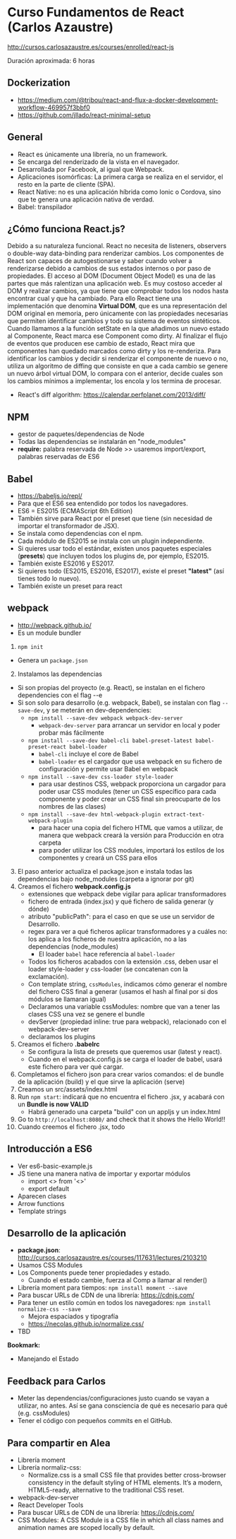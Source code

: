 # Curso Fundamentos de React (Carlos Azaustre)
http://cursos.carlosazaustre.es/courses/enrolled/react-js

Duración aproximada: 6 horas

## Dockerization
* https://medium.com/@tribou/react-and-flux-a-docker-development-workflow-469957f3bbf0
* https://github.com/jllado/react-minimal-setup


## General
* React es únicamente una librería, no un framework.
* Se encarga del renderizado de la vista en el navegador.
* Desarrollada por Facebook, al igual que Webpack.
* Aplicaciones isomórficas: La primera carga se realiza en el servidor, el resto en la parte de cliente (SPA).
* React Native: no es una aplicación híbrida como Ionic o Cordova, sino que te genera una aplicación nativa de verdad.
* Babel: transpilador

## ¿Cómo funciona React.js?
Debido a su naturaleza funcional. React no necesita de listeners, observers o double-way data-binding para renderizar cambios. Los componentes de React son capaces de autogestionarse y saber cuando volver a renderizarse debido a cambios de sus estados internos o por paso de propiedades.
El acceso al DOM (Document Object Model) es una de las partes que más ralentizan una aplicación web. Es muy costoso acceder al DOM y realizar cambios, ya que tiene que comprobar todos los nodos hasta encontrar cual y que ha cambiado.
Para ello React tiene una implementación que denomina **Virtual DOM**, que es una representación del DOM original en memoria, pero únicamente con las propiedades necesarias que permiten identificar cambios y todo su sistema de eventos sintéticos.
Cuando llamamos a la función setState en la que añadimos un nuevo estado al Componente, React marca ese Component como dirty. Al finalizar el flujo de eventos que producen ese cambio de estado, React mira que componentes han quedado marcados como dirty y los re-renderiza.
Para identificar los cambios y decidir si renderizar el componente de nuevo o no, utiliza un algoritmo de diffing que consiste en que a cada cambio se genere un nuevo árbol virtual DOM, lo compara con el anterior, decide cuales son los cambios mínimos a implementar, los encola y los termina de procesar.
* React's diff algorithm: https://calendar.perfplanet.com/2013/diff/

## NPM
* gestor de paquetes/dependencias de Node
* Todas las dependencias se instalarán en "node_modules"
* **require:** palabra reservada de Node >> usaremos import/export, palabras reservadas de ES6


## Babel
* https://babeljs.io/repl/
* Para que el ES6 sea entendido por todos los navegadores.
* ES6 = ES2015 (ECMAScript 6th Edition)
* También sirve para React por el preset que tiene (sin necesidad de importar el transformador de JSX).
* Se instala como dependencias con el npm.
* Cada módulo de ES2015 se instala con un plugin independiente.
* Si quieres usar todo el estándar, existen unos paquetes especiales (**presets**) que incluyen todos los plugins de, por ejemplo, ES2015.
* También existe ES2016 y ES2017.
* Si quieres todo (ES2015, ES2016, ES2017), existe el preset **"latest"** (así tienes todo lo nuevo).
* También existe un preset para react


## webpack
* http://webpack.github.io/
* Es un module bundler
1. `npm init`
  * Genera un `package.json`
2. Instalamos las dependencias
  * Si son propias del proyecto (e.g. React), se instalan en el fichero dependencies con el flag --e
  * Si son solo para desarrollo (e.g. webpack, Babel), se instalan con flag `--save-dev`, y se meterán en dev-dependencies:
    * `npm install --save-dev webpack webpack-dev-server`
        * `webpack-dev-server` para arrancar un servidor en local y poder probar más fácilmente
    * `npm install --save-dev babel-cli babel-preset-latest babel-preset-react babel-loader`
      * `babel-cli` incluye el core de Babel
      * `babel-loader` es el cargador que usa webpack en su fichero de configuración y permite usar Babel en webpack
    * `npm install --save-dev css-loader style-loader`
        *  para usar destinos CSS, webpack proporciona un cargador para poder usar CSS modules
        (tener un CSS específico para cada componente y poder crear un CSS final sin preocuparte de los nombres de las clases)
    * `npm install --save-dev html-webpack-plugin extract-text-webpack-plugin`
        * para hacer una copia del fichero HTML que vamos a utilizar, de manera que webpack creará la versión para Producción en otra carpeta
        * para poder utilizar los CSS modules, importará los estilos de los componentes y creará un CSS para ellos
3. El paso anterior actualiza el package.json e instala todas las dependencias bajo node_modules (carpeta a ignorar por git)
4. Creamos el fichero **webpack.config.js**
    * extensiones que webpack debe vigilar para aplicar transformadores
    * fichero de entrada (index.jsx) y qué fichero de salida generar (y dónde)
    * atributo "publicPath": para el caso en que se use un servidor de Desarrollo.
    * regex para ver a qué ficheros aplicar transformadores y a cuáles no: los aplica a los ficheros de nuestra aplicación, no a las dependencias (node_modules)
        * El loader `babel` hace referencia al `babel-loader`
    * Todos los ficheros acabados con la extensión .css, deben usar el loader style-loader y css-loader (se concatenan con la exclamación).
    * Con template string, `cssModules`, indicamos cómo generar el nombre del fichero CSS final a generar (usamos el hash al final por si dos módulos se llamaran igual)
    * Declaramos una variable cssModules: nombre que van a tener las clases CSS una vez se genere el bundle
    * devServer (propiedad inline: true para webpack), relacionado con el webpack-dev-server
    * declaramos los plugins
5. Creamos el fichero **.babelrc**
    * Se configura la lista de presets que queremos usar (latest y react).
    * Cuando en el webpack.config.js se carga el loader de babel, usará este fichero para ver qué cargar.
6. Completamos el fichero json para crear varios comandos: el de bundle de la aplicación (build) y el que sirve la aplicación (serve)
7. Creamos un src/assets/index.html
8. Run `npm start`: indicará que no encuentra el fichero .jsx, y acabará con un **Bundle is now VALID**
    * Habrá generado una carpeta "build" con un appljs y un index.html
9. Go to `http://localhost:8080/` and check that it shows the Hello World!!
10. Cuando creemos el fichero .jsx, todo


## Introducción a ES6
* Ver es6-basic-example.js
* JS tiene una manera nativa de importar y exportar módulos
    * import <> from '<>'
    * export default <name>
* Aparecen clases
* Arrow functions
* Template strings

## Desarrollo de la aplicación
* **package.json**: http://cursos.carlosazaustre.es/courses/117631/lectures/2103210
* Usamos CSS Modules
* Los Components puede tener propiedades y estado.
    * Cuando el estado cambie, fuerza al Comp a llamar al render()
* Librería moment para tiempos: `npm install moment --save`
* Para buscar URLs de CDN de una librería: https://cdnjs.com/
* Para tener un estilo común en todos los navegadores: `npm install normalize-css --save`
    * Mejora espaciados y tipografía
    * https://necolas.github.io/normalize.css/
* TBD

**Bookmark:**
* Manejando el Estado


## Feedback para Carlos
* Meter las dependencias/configuraciones justo cuando se vayan a utilizar, no antes. Así se gana consciencia de qué es necesario para qué (e.g. cssModules)
* Tener el código con pequeños commits en el GitHub.

## Para compartir en Alea
* Librería moment
* Librería normaliz-css:
    * Normalize.css is a small CSS file that provides better cross-browser consistency in the default styling of HTML elements. It’s a modern, HTML5-ready, alternative to the traditional CSS reset.
* webpack-dev-server
* React Developer Tools
* Para buscar URLs de CDN de una librería: https://cdnjs.com/
* CSS Modules: A CSS Module is a CSS file in which all class names and animation names are scoped locally by default.